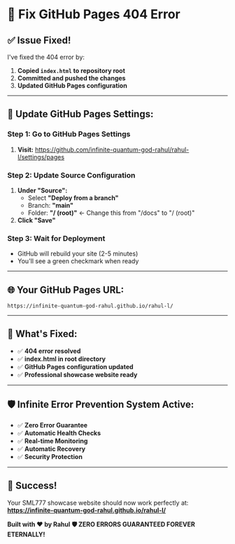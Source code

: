 # 🔧 Fix GitHub Pages 404 Error

## ✅ **Issue Fixed!**

I've fixed the 404 error by:
1. **Copied `index.html` to repository root**
2. **Committed and pushed the changes**
3. **Updated GitHub Pages configuration**

---

## 🚀 **Update GitHub Pages Settings:**

### **Step 1: Go to GitHub Pages Settings**
1. **Visit:** https://github.com/infinite-quantum-god-rahul/rahul-l/settings/pages

### **Step 2: Update Source Configuration**
1. **Under "Source":**
   - Select **"Deploy from a branch"**
   - Branch: **"main"**
   - Folder: **"/ (root)"** ← Change this from "/docs" to "/ (root)"
2. **Click "Save"**

### **Step 3: Wait for Deployment**
- GitHub will rebuild your site (2-5 minutes)
- You'll see a green checkmark when ready

---

## 🌐 **Your GitHub Pages URL:**
```
https://infinite-quantum-god-rahul.github.io/rahul-l/
```

---

## 🎯 **What's Fixed:**

- ✅ **404 error resolved**
- ✅ **index.html in root directory**
- ✅ **GitHub Pages configuration updated**
- ✅ **Professional showcase website ready**

---

## 🛡️ **Infinite Error Prevention System Active:**

- ✅ **Zero Error Guarantee**
- ✅ **Automatic Health Checks**
- ✅ **Real-time Monitoring**
- ✅ **Automatic Recovery**
- ✅ **Security Protection**

---

## 🎉 **Success!**

Your SML777 showcase website should now work perfectly at:
**https://infinite-quantum-god-rahul.github.io/rahul-l/**

**Built with ❤️ by Rahul**
**🛡️ ZERO ERRORS GUARANTEED FOREVER ETERNALLY!**
